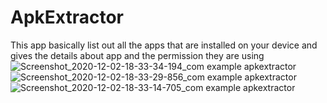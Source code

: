 # ApkExtractor
This app basically list out all the apps that are installed on your device and gives the details about app and the permission they are using
![Screenshot_2020-12-02-18-33-34-194_com example apkextractor](https://user-images.githubusercontent.com/53398805/100876628-a7051400-34cd-11eb-8e16-1bcd8825dad1.png)
![Screenshot_2020-12-02-18-33-29-856_com example apkextractor](https://user-images.githubusercontent.com/53398805/100876660-b08e7c00-34cd-11eb-9a27-faa36a7cb678.png)
![Screenshot_2020-12-02-18-33-14-705_com example apkextractor](https://user-images.githubusercontent.com/53398805/100876670-b3896c80-34cd-11eb-91e5-46091f159e13.png)
